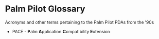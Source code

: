 # Palm Pilot Glossary
Acronyms and other terms pertaining to the Palm Pilot PDAs from the '90s

- PACE - **P**alm **A**pplication **C**ompatibility **E**xtension
